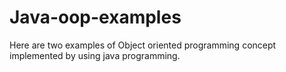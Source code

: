# Java-oop-examples
Here are two examples of Object oriented programming concept implemented by using java programming. 
